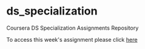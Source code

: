 # ds_specialization
Coursera DS Specialization Assignments Repository

To access this week's assignment please click [here](/docs/Assignment.html)
